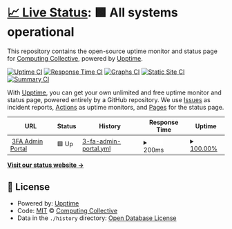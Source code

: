 # [📈 Live Status](https://Computing-Collective.github.io/3FA-Status): <!--live status--> **🟩 All systems operational**

This repository contains the open-source uptime monitor and status page for [Computing Collective](https://Computing-Collective.github.io/3FA-Status), powered by [Upptime](https://github.com/upptime/upptime).

[![Uptime CI](https://github.com/Computing-Collective/3FA-Status/workflows/Uptime%20CI/badge.svg)](https://github.com/Computing-Collective/3FA-Status/actions?query=workflow%3A%22Uptime+CI%22)
[![Response Time CI](https://github.com/Computing-Collective/3FA-Status/workflows/Response%20Time%20CI/badge.svg)](https://github.com/Computing-Collective/3FA-Status/actions?query=workflow%3A%22Response+Time+CI%22)
[![Graphs CI](https://github.com/Computing-Collective/3FA-Status/workflows/Graphs%20CI/badge.svg)](https://github.com/Computing-Collective/3FA-Status/actions?query=workflow%3A%22Graphs+CI%22)
[![Static Site CI](https://github.com/Computing-Collective/3FA-Status/workflows/Static%20Site%20CI/badge.svg)](https://github.com/Computing-Collective/3FA-Status/actions?query=workflow%3A%22Static+Site+CI%22)
[![Summary CI](https://github.com/Computing-Collective/3FA-Status/workflows/Summary%20CI/badge.svg)](https://github.com/Computing-Collective/3FA-Status/actions?query=workflow%3A%22Summary+CI%22)

With [Upptime](https://upptime.js.org), you can get your own unlimited and free uptime monitor and status page, powered entirely by a GitHub repository. We use [Issues](https://github.com/Computing-Collective/3FA-Status/issues) as incident reports, [Actions](https://github.com/Computing-Collective/3FA-Status/actions) as uptime monitors, and [Pages](https://Computing-Collective.github.io/3FA-Status) for the status page.

<!--start: status pages-->
<!-- This summary is generated by Upptime (https://github.com/upptime/upptime) -->
<!-- Do not edit this manually, your changes will be overwritten -->
<!-- prettier-ignore -->
| URL | Status | History | Response Time | Uptime |
| --- | ------ | ------- | ------------- | ------ |
| <img alt="" src="https://icons.duckduckgo.com/ip3/3fa.netlify.app.ico" height="13"> [3FA Admin Portal](https://3fa.netlify.app) | 🟩 Up | [3-fa-admin-portal.yml](https://github.com/Computing-Collective/3FA-Status/commits/HEAD/history/3-fa-admin-portal.yml) | <details><summary><img alt="Response time graph" src="./graphs/3-fa-admin-portal/response-time-week.png" height="20"> 200ms</summary><br><a href="https://Computing-Collective.github.io/3FA-Status/history/3-fa-admin-portal"><img alt="Response time 200" src="https://img.shields.io/endpoint?url=https%3A%2F%2Fraw.githubusercontent.com%2FComputing-Collective%2F3FA-Status%2FHEAD%2Fapi%2F3-fa-admin-portal%2Fresponse-time.json"></a><br><a href="https://Computing-Collective.github.io/3FA-Status/history/3-fa-admin-portal"><img alt="24-hour response time 200" src="https://img.shields.io/endpoint?url=https%3A%2F%2Fraw.githubusercontent.com%2FComputing-Collective%2F3FA-Status%2FHEAD%2Fapi%2F3-fa-admin-portal%2Fresponse-time-day.json"></a><br><a href="https://Computing-Collective.github.io/3FA-Status/history/3-fa-admin-portal"><img alt="7-day response time 200" src="https://img.shields.io/endpoint?url=https%3A%2F%2Fraw.githubusercontent.com%2FComputing-Collective%2F3FA-Status%2FHEAD%2Fapi%2F3-fa-admin-portal%2Fresponse-time-week.json"></a><br><a href="https://Computing-Collective.github.io/3FA-Status/history/3-fa-admin-portal"><img alt="30-day response time 200" src="https://img.shields.io/endpoint?url=https%3A%2F%2Fraw.githubusercontent.com%2FComputing-Collective%2F3FA-Status%2FHEAD%2Fapi%2F3-fa-admin-portal%2Fresponse-time-month.json"></a><br><a href="https://Computing-Collective.github.io/3FA-Status/history/3-fa-admin-portal"><img alt="1-year response time 200" src="https://img.shields.io/endpoint?url=https%3A%2F%2Fraw.githubusercontent.com%2FComputing-Collective%2F3FA-Status%2FHEAD%2Fapi%2F3-fa-admin-portal%2Fresponse-time-year.json"></a></details> | <details><summary><a href="https://Computing-Collective.github.io/3FA-Status/history/3-fa-admin-portal">100.00%</a></summary><a href="https://Computing-Collective.github.io/3FA-Status/history/3-fa-admin-portal"><img alt="All-time uptime 100.00%" src="https://img.shields.io/endpoint?url=https%3A%2F%2Fraw.githubusercontent.com%2FComputing-Collective%2F3FA-Status%2FHEAD%2Fapi%2F3-fa-admin-portal%2Fuptime.json"></a><br><a href="https://Computing-Collective.github.io/3FA-Status/history/3-fa-admin-portal"><img alt="24-hour uptime 100.00%" src="https://img.shields.io/endpoint?url=https%3A%2F%2Fraw.githubusercontent.com%2FComputing-Collective%2F3FA-Status%2FHEAD%2Fapi%2F3-fa-admin-portal%2Fuptime-day.json"></a><br><a href="https://Computing-Collective.github.io/3FA-Status/history/3-fa-admin-portal"><img alt="7-day uptime 100.00%" src="https://img.shields.io/endpoint?url=https%3A%2F%2Fraw.githubusercontent.com%2FComputing-Collective%2F3FA-Status%2FHEAD%2Fapi%2F3-fa-admin-portal%2Fuptime-week.json"></a><br><a href="https://Computing-Collective.github.io/3FA-Status/history/3-fa-admin-portal"><img alt="30-day uptime 100.00%" src="https://img.shields.io/endpoint?url=https%3A%2F%2Fraw.githubusercontent.com%2FComputing-Collective%2F3FA-Status%2FHEAD%2Fapi%2F3-fa-admin-portal%2Fuptime-month.json"></a><br><a href="https://Computing-Collective.github.io/3FA-Status/history/3-fa-admin-portal"><img alt="1-year uptime 100.00%" src="https://img.shields.io/endpoint?url=https%3A%2F%2Fraw.githubusercontent.com%2FComputing-Collective%2F3FA-Status%2FHEAD%2Fapi%2F3-fa-admin-portal%2Fuptime-year.json"></a></details>

<!--end: status pages-->

[**Visit our status website →**](https://Computing-Collective.github.io/3FA-Status)

## 📄 License

- Powered by: [Upptime](https://github.com/upptime/upptime)
- Code: [MIT](./LICENSE) © [Computing Collective](https://Computing-Collective.github.io/3FA-Status)
- Data in the `./history` directory: [Open Database License](https://opendatacommons.org/licenses/odbl/1-0/)
